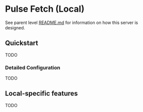 # Pulse Fetch (Local)

See parent level [README.md](../README.md) for information on how this server is designed.

## Quickstart

TODO

### Detailed Configuration

TODO

## Local-specific features

TODO